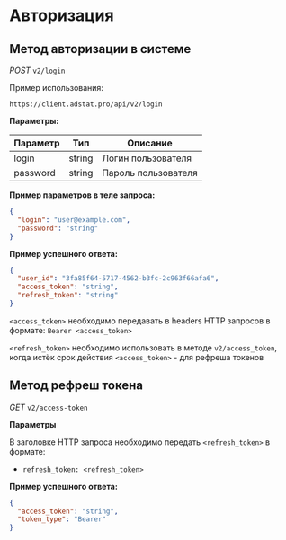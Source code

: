 # Авторизация

## Метод авторизации в системе 
_POST_ `v2/login`

Пример использования:
```copy
https://client.adstat.pro/api/v2/login
```

__Параметры:__

| Параметр      | Тип       | Описание            |
|---------------|-----------|---------------------|
| login         | string    | Логин пользователя |
| password      | string    | Пароль пользователя|

__Пример параметров в теле запроса:__
```json
{
  "login": "user@example.com",
  "password": "string"
}
```
__Пример успешного ответа:__
```json
{
  "user_id": "3fa85f64-5717-4562-b3fc-2c963f66afa6",
  "access_token": "string",
  "refresh_token": "string"
}
```
`<access_token>` необходимо передавать в headers HTTP запросов в формате: `Bearer <access_token>` 

`<refresh_token>` необходимо использовать в методе `v2/access_token`, когда истёк срок действия `<access_token>` - для рефреша токенов

## Метод рефреш токена  

_GET_ `v2/access-token`

__Параметры__

В заголовке HTTP запроса необходимо передать `<refresh_token>` в формате:
+ `refresh_token: <refresh_token> `

__Пример успешного ответа:__

```json
{
  "access_token": "string",
  "token_type": "Bearer"
}
```
